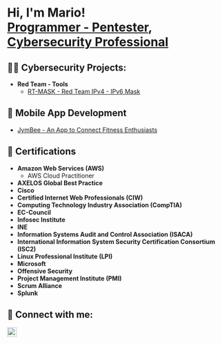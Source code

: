 <h1>Hi, I'm Mario! <br/><a href="https://github.com/msimon96">Programmer - Pentester</a>, <a href="https://www.linkedin.com/in/mario-r-simon/">Cybersecurity Professional</a></h1>

<h2>👨‍💻 Cybersecurity Projects:</h2>

- <b>Red Team - Tools</b>
  - [RT-MASK - Red Team IPv4 - IPv6 Mask](https://github.com/msimon96/RT-MASK)

<h2>📱 Mobile App Development</h2>

- [JymBee - An App to Connect Fitness Enthusiasts](https://join.jymbee.io)

<h2>📜 Certifications</h2>

- <b>Amazon Web Services (AWS)</b>
  - AWS Cloud Practitioner
- <b>AXELOS Global Best Practice</b>
- <b>Cisco</b>
- <b>Certified Internet Web Professionals (CIW)</b>
- <b>Computing Technology Industry Association (CompTIA)</b>
- <b>EC-Council</b>
- <b>Infosec Institute</b>
- <b>INE</b>
- <b>Information Systems Audit and Control Association (ISACA)</b>
- <b>International Information System Security Certification Consortium (ISC2)</b>
- <b>Linux Professional Institute (LPI)</b>
- <b>Microsoft</b>
- <b>Offensive Security</b>
- <b>Project Management Institute (PMI)</b>
- <b>Scrum Alliance</b>
- <b>Splunk</b>

<h2> 🤳 Connect with me:</h2>

[<img align="left" alt="MarioSimon | LinkedIn" width="22px" src="https://cdn.jsdelivr.net/npm/simple-icons@v3/icons/linkedin.svg" />][linkedin]

[linkedin]: https://www.linkedin.com/in/mario-r-simon
